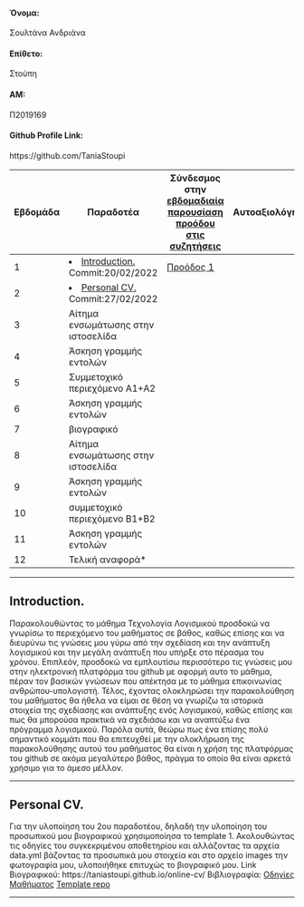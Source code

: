 <h4>Όνομα:</h4> Σουλτάνα Ανδριάνα
<h4>Επίθετο:</h4>Στούπη
<h4>ΑΜ:</h4> Π2019169
<h4>Github Profile Link:</h4> https://github.com/TaniaStoupi


| Εβδομάδα | Παραδοτέα | Σύνδεσμος στην [εβδομαδιαία παρουσίαση προόδου στις συζητήσεις](https://github.com/courses-ionio/help/discussions/categories/show-and-tell) | Αυτοαξιολόγηση|
| --- | --- | --- | --- |
| 1 | <li><a href="#Introduction."><span class="toctext">Introduction.</span></a> Commit:20/02/2022 |<a href="https://github.com/courses-ionio/help/discussions/122">Προόδος 1</a>| |
| 2 | <li><a href="#Personal CV."><span class="toctext">Personal CV.</span></a> Commit:27/02/2022 | | |
| 3 | Αίτημα ενσωμάτωσης στην ιστοσελίδα | | |
| 4 | Άσκηση γραμμής εντολών | | |
| 5 | Συμμετοχικό περιεχόμενο A1+A2 | | |
| 6 | Άσκηση γραμμής εντολών | | |
| 7 | βιογραφικό | | |
| 8 | Αίτημα ενσωμάτωσης στην ιστοσελίδα | | |
| 9 | Άσκηση γραμμής εντολών | | |
| 10 | συμμετοχικό περιεχόμενο B1+B2 | | |
| 11 | Άσκηση γραμμής εντολών | | |
| 12 | Τελική αναφορά* | | |


  
 <hr></hr>
 <h2><span id="Introduction.">Introduction.</span></h2> 
 Παρακολουθώντας το μάθημα Τεχνολογία Λογισμικού προσδοκώ να γνωρίσω το περιεχόμενο του μαθήματος σε βάθος, καθώς επίσης και να διευρύνω τις γνώσεις μου γύρω από την σχεδίαση και την ανάπτυξη λογισμικού και την μεγάλη ανάπτυξη που υπήρξε στο πέρασμα του χρόνου. Επιπλεόν, προσδοκώ να εμπλουτίσω περισσότερο τις γνώσεις μου στην ηλεκτρονική πλατφόρμα του github με αφορμή αυτο το μάθημα, πέραν τον βασικών γνώσεων που απέκτησα με το μάθημα επικοινωνίας ανθρώπου-υπολογιστή. Τέλος, έχοντας ολοκληρώσει την παρακολούθηση του μαθήματος θα ήθελα να είμαι σε θέση να γνωρίζω τα ιστορικά στοιχεία της σχεδίασης και ανάπτυξης ενός λογισμικού, καθώς επίσης και πως θα μπορούσα πρακτικά να σχεδιάσω και να αναπτύξω ένα πρόγραμμα λογισμικού. Παρόλα αυτά, θεώρω πως ένα επίσης πολύ σημαντικό κομμάτι που θα επιτευχθεί με την ολοκλήρωση της παρακολούθησης αυτού του μαθήματος θα είναι η χρήση της πλατφόρμας του github σε ακόμα μεγαλύτερο βάθος, πράγμα το οποίο θα είναι αρκετά χρήσιμο για το άμεσο μέλλον.
 <hr></hr>

<h2><span id="Personal CV.">Personal CV.</span></h2> 
Για την υλοποίηση του 2ου παραδοτέου, δηλαδή την υλοποίηση του προσωπικού μου βιογραφικού χρησιμοποίησα το template 1. Ακολουθώντας τις οδηγίες του συγκεκριμένου αποθετηρίου και αλλάζοντας τα αρχεία data.yml βάζοντας τα προσωπικά μου στοιχεία και στο αρχείο images την φωτογραφία μου, υλοποιήθηκε επιτυχώς το βιογραφικό μου. 
Link Βιογραφικού: https://taniastoupi.github.io/online-cv/
Βιβλιογραφία:
<a href="https://courses-ionio.github.io/help/cv/">Οδηγίες Μαθήματος</a>
<a href="https://github.com/sharu725/online-cv">Template repo</a>
<hr></hr>
